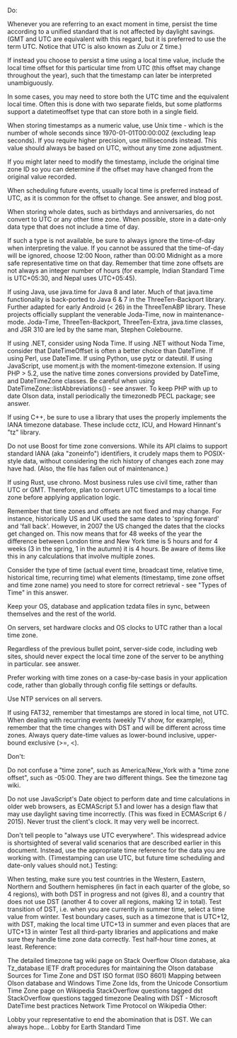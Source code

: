 Do:

Whenever you are referring to an exact moment in time, persist the time according to a unified standard that is not affected by daylight savings. (GMT and UTC are equivalent with this regard, but it is preferred to use the term UTC. Notice that UTC is also known as Zulu or Z time.)

If instead you choose to persist a time using a local time value, include the local time offset for this particular time from UTC (this offset may change throughout the year), such that the timestamp can later be interpreted unambiguously.

In some cases, you may need to store both the UTC time and the equivalent local time. Often this is done with two separate fields, but some platforms support a datetimeoffset type that can store both in a single field.

When storing timestamps as a numeric value, use Unix time - which is the number of whole seconds since 1970-01-01T00:00:00Z (excluding leap seconds). If you require higher precision, use milliseconds instead. This value should always be based on UTC, without any time zone adjustment.

If you might later need to modify the timestamp, include the original time zone ID so you can determine if the offset may have changed from the original value recorded.

When scheduling future events, usually local time is preferred instead of UTC, as it is common for the offset to change. See answer, and blog post.

When storing whole dates, such as birthdays and anniversaries, do not convert to UTC or any other time zone.
When possible, store in a date-only data type that does not include a time of day.

If such a type is not available, be sure to always ignore the time-of-day when interpreting the value. If you cannot be assured that the time-of-day will be ignored, choose 12:00 Noon, rather than 00:00 Midnight as a more safe representative time on that day.
Remember that time zone offsets are not always an integer number of hours (for example, Indian Standard Time is UTC+05:30, and Nepal uses UTC+05:45).

If using Java, use java.time for Java 8 and later.
Much of that java.time functionality is back-ported to Java 6 & 7 in the ThreeTen-Backport library.
Further adapted for early Android (< 26) in the ThreeTenABP library.
These projects officially supplant the venerable Joda-Time, now in maintenance-mode. Joda-Time, ThreeTen-Backport, ThreeTen-Extra, java.time classes, and JSR 310 are led by the same man, Stephen Colebourne.

If using .NET, consider using Noda Time.
If using .NET without Noda Time, consider that DateTimeOffset is often a better choice than DateTime.
If using Perl, use DateTime.
If using Python, use pytz or dateutil.
If using JavaScript, use moment.js with the moment-timezone extension.
If using PHP > 5.2, use the native time zones conversions provided by DateTime, and DateTimeZone classes. Be careful when using DateTimeZone::listAbbreviations() - see answer. To keep PHP with up to date Olson data, install periodically the timezonedb PECL package; see answer.

If using C++, be sure to use a library that uses the properly implements the IANA timezone database. These include cctz, ICU, and Howard Hinnant's "tz" library.

Do not use Boost for time zone conversions. While its API claims to support standard IANA (aka "zoneinfo") identifiers, it crudely maps them to POSIX-style data, without considering the rich history of changes each zone may have had. (Also, the file has fallen out of maintenance.)

If using Rust, use chrono.
Most business rules use civil time, rather than UTC or GMT. Therefore, plan to convert UTC timestamps to a local time zone before applying application logic.

Remember that time zones and offsets are not fixed and may change. For instance, historically US and UK used the same dates to 'spring forward' and 'fall back'. However, in 2007 the US changed the dates that the clocks get changed on. This now means that for 48 weeks of the year the difference between London time and New York time is 5 hours and for 4 weeks (3 in the spring, 1 in the autumn) it is 4 hours. Be aware of items like this in any calculations that involve multiple zones.

Consider the type of time (actual event time, broadcast time, relative time, historical time, recurring time) what elements (timestamp, time zone offset and time zone name) you need to store for correct retrieval - see "Types of Time" in this answer.

Keep your OS, database and application tzdata files in sync, between themselves and the rest of the world.

On servers, set hardware clocks and OS clocks to UTC rather than a local time zone.

Regardless of the previous bullet point, server-side code, including web sites, should never expect the local time zone of the server to be anything in particular. see answer.

Prefer working with time zones on a case-by-case basis in your application code, rather than globally through config file settings or defaults.

Use NTP services on all servers.

If using FAT32, remember that timestamps are stored in local time, not UTC.
When dealing with recurring events (weekly TV show, for example), remember that the time changes with DST and will be different across time zones.
Always query date-time values as lower-bound inclusive, upper-bound exclusive (>=, <).

Don't:

Do not confuse a "time zone", such as America/New_York with a "time zone offset", such as -05:00. They are two different things. See the timezone tag wiki.

Do not use JavaScript's Date object to perform date and time calculations in older web browsers, as ECMAScript 5.1 and lower has a design flaw that may use daylight saving time incorrectly. (This was fixed in ECMAScript 6 / 2015).
Never trust the client's clock. It may very well be incorrect.

Don't tell people to "always use UTC everywhere". This widespread advice is shortsighted of several valid scenarios that are described earlier in this document. Instead, use the appropriate time reference for the data you are working with. (Timestamping can use UTC, but future time scheduling and date-only values should not.)
Testing:

When testing, make sure you test countries in the Western, Eastern, Northern and Southern hemispheres (in fact in each quarter of the globe, so 4 regions), with both DST in progress and not (gives 8), and a country that does not use DST (another 4 to cover all regions, making 12 in total).
Test transition of DST, i.e. when you are currently in summer time, select a time value from winter.
Test boundary cases, such as a timezone that is UTC+12, with DST, making the local time UTC+13 in summer and even places that are UTC+13 in winter
Test all third-party libraries and applications and make sure they handle time zone data correctly.
Test half-hour time zones, at least.
Reference:

The detailed timezone tag wiki page on Stack Overflow
Olson database, aka Tz_database
IETF draft procedures for maintaining the Olson database
Sources for Time Zone and DST
ISO format (ISO 8601)
Mapping between Olson database and Windows Time Zone Ids, from the Unicode Consortium
Time Zone page on Wikipedia
StackOverflow questions tagged dst
StackOverflow questions tagged timezone
Dealing with DST - Microsoft DateTime best practices
Network Time Protocol on Wikipedia
Other:

Lobby your representative to end the abomination that is DST. We can always hope...
Lobby for Earth Standard Time